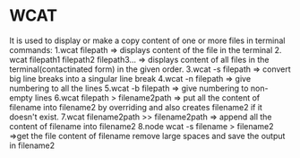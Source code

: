 # WCAT
It is used to display or make a copy content of one or more files in terminal
commands:
1.wcat filepath => displays content of the file in the terminal
2. wcat filepath1 filepath2 filepath3... => displays content of all files in the terminal(contactinated form) in the given order. 
3.wcat -s filepath => convert big line breaks into a singular line break
4.wcat -n filepath => give numbering to all the lines 
5.wcat -b filepath => give numbering to non-empty lines 
6.wcat filepath > filename2path => put all the content of filename into filename2 by overriding and also creates filename2 if it doesn't exist.
7.wcat filename2path >> filename2path => append all the content of filename into filename2
8.node wcat -s filename > filename2 =>get the file content of filename remove large spaces and save the output in filename2
